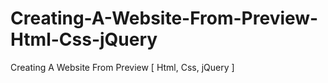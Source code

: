 # Creating-A-Website-From-Preview-Html-Css-jQuery
Creating A Website From Preview [ Html, Css, jQuery ]
